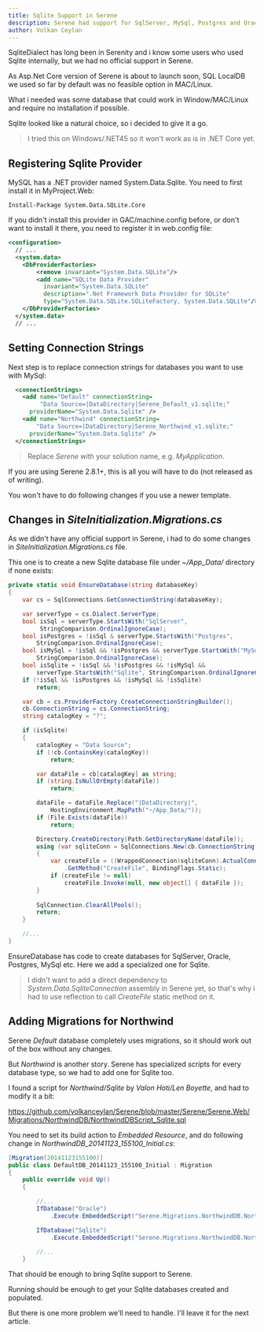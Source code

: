 ```yaml
---
title: Sqlite Support in Serene
description: Serene had support for SqlServer, MySql, Postgres and Oracle for some time. Now it is time to welcome Sqlite. 
author: Volkan Ceylan
---
```


SqliteDialect has long been in Serenity and i know some users who used Sqlite internally, 
but we had no official support in Serene.

As Asp.Net Core version of Serene is about to launch soon, SQL LocalDB we used so far 
by default was no feasible option in MAC/Linux.

What i needed was some database that could work in Window/MAC/Linux and require 
no installation if possible.

Sqlite looked like a natural choice, so i decided to give it a go. 

> I tried this on Windows/.NET45 so it won't work as is in .NET Core yet.

## Registering Sqlite Provider

MySQL has a .NET provider named System.Data.Sqlite. You need to first install it in 
MyProject.Web:

```
Install-Package System.Data.SQLite.Core
```

If you didn't install this provider in GAC/machine.config before, or don't want to install it there, you need to register it in web.config file:

```xml
<configuration>
  // ...
  <system.data>
    <DbProviderFactories>
        <remove invariant="System.Data.SQLite"/>
        <add name="SQLite Data Provider"
          invariant="System.Data.SQLite"
          description=".Net Framework Data Provider for SQLite"
          type="System.Data.SQLite.SQLiteFactory, System.Data.SQLite"/>
    </DbProviderFactories>
  </system.data>
  // ...
```

## Setting Connection Strings

Next step is to replace connection strings for databases you want to use with MySql:

```xml
  <connectionStrings>
    <add name="Default" connectionString=
         "Data Source=|DataDirectory|Serene_Default_v1.sqlite;" 
      providerName="System.Data.Sqlite" />
    <add name="Northwind" connectionString=
        "Data Source=|DataDirectory|Serene_Northwind_v1.sqlite;" 
      providerName="System.Data.Sqlite" />
  </connectionStrings>
```

> Replace *Serene* with your solution name, e.g. *MyApplication*.

If you are using Serene 2.8.1+, this is all you will have to do (not released as of writing).

You won't have to do following changes if you use a newer template.

## Changes in *SiteInitialization.Migrations.cs*

As we didn't have any official support in Serene, i had to do some changes in 
*SiteInitialization.Migrations.cs* file.

This one is to create a new Sqlite database file under *~/App_Data/* directory if none exists:

```cs
private static void EnsureDatabase(string databaseKey)
{
    var cs = SqlConnections.GetConnectionString(databaseKey);

    var serverType = cs.Dialect.ServerType;
    bool isSql = serverType.StartsWith("SqlServer",
         StringComparison.OrdinalIgnoreCase);
    bool isPostgres = !isSql & serverType.StartsWith("Postgres", 
        StringComparison.OrdinalIgnoreCase);
    bool isMySql = !isSql && !isPostgres && serverType.StartsWith("MySql", 
        StringComparison.OrdinalIgnoreCase);
    bool isSqlite = !isSql && !isPostgres && !isMySql && 
        serverType.StartsWith("Sqlite", StringComparison.OrdinalIgnoreCase);
    if (!isSql && !isPostgres && !isMySql && !isSqlite)
        return;

    var cb = cs.ProviderFactory.CreateConnectionStringBuilder();
    cb.ConnectionString = cs.ConnectionString;
    string catalogKey = "?";

    if (isSqlite)
    {
        catalogKey = "Data Source";
        if (!cb.ContainsKey(catalogKey))
            return;

        var dataFile = cb[catalogKey] as string;
        if (string.IsNullOrEmpty(dataFile))
            return;

        dataFile = dataFile.Replace("|DataDirectory|", 
            HostingEnvironment.MapPath("~/App_Data/"));
        if (File.Exists(dataFile))
            return;

        Directory.CreateDirectory(Path.GetDirectoryName(dataFile));
        using (var sqliteConn = SqlConnections.New(cb.ConnectionString, cs.ProviderName))
        {
            var createFile = ((WrappedConnection)sqliteConn).ActualConnection.GetType()
                .GetMethod("CreateFile", BindingFlags.Static);
            if (createFile != null)
                createFile.Invoke(null, new object[] { dataFile });
        }
            
        SqlConnection.ClearAllPools();
        return;
    }

    //...
}
```
EnsureDatabase has code to create databases for SqlServer, Oracle, Postgres, MySql etc. 
Here we add a specialized one for Sqlite.

> I didn't want to add a direct dependency to *System.Data.SqliteConnection* 
assembly in Serene yet, so that's why i had to use reflection to call *CreateFile* 
static method on it.

## Adding Migrations for Northwind

Serene *Default* database completely uses migrations, so it should work 
out of the box without any changes.

But *Northwind* is another story. Serene has specialized scripts for every database
type, so we had to add one for Sqlite too.

I found a script for *Northwind/Sqlite* by *Valon Hoti/Len Boyette*, and had to modify it a bit:

https://github.com/volkanceylan/Serene/blob/master/Serene/Serene.Web/Migrations/NorthwindDB/NorthwindDBScript_Sqlite.sql

You need to set its build action to *Embedded Resource*, and do following change
in *NorthwindDB_20141123_155100_Initial.cs*:

```cs
[Migration(20141123155100)]
public class DefaultDB_20141123_155100_Initial : Migration
{
    public override void Up()
    {

        //...
        IfDatabase("Oracle")
            .Execute.EmbeddedScript("Serene.Migrations.NorthwindDB.NorthwindDBScript_Oracle.sql");

        IfDatabase("Sqlite")
            .Execute.EmbeddedScript("Serene.Migrations.NorthwindDB.NorthwindDBScript_Sqlite.sql");

        //...
    }
```

That should be enough to bring Sqlite support to Serene.

Running should be enough to get your Sqlite databases created and populated.

But there is one more problem we'll need to handle. I'll leave it for the next article.
